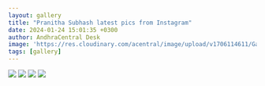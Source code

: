 ```yaml
---
layout: gallery
title: "Pranitha Subhash latest pics from Instagram"
date: 2024-01-24 15:01:35 +0300
author: AndhraCentral Desk
image: 'https://res.cloudinary.com/acentral/image/upload/v1706114611/Galleries/422226507_18410290516039878_5578759864025603078_n1_rmhmvn.png'
tags: [gallery]
---
```

<div class="gallery-box">
  <div class="gallery">
    <img src="https://res.cloudinary.com/acentral/image/upload/v1706114611/Galleries/422226507_18410290516039878_5578759864025603078_n1_rmhmvn.png" loading="lazy">
    <img src="https://res.cloudinary.com/acentral/image/upload/v1706114523/Galleries/ENvwQuEX0AAN3jQ_fzsnjr.jpg" loading="lazy">
    <img src="https://res.cloudinary.com/acentral/image/upload/v1706114511/Galleries/F_eTLu5aMAEj0HV_qkufew.jpg" loading="lazy">
    <img src="https://res.cloudinary.com/acentral/image/upload/v1706114489/Galleries/pranitha-subhashs-glimpse-of-navel-in-a-sari-v0-tm6smqio6r9b1_jxeqnd.jpg" loading="lazy">
  </div>
</div>
